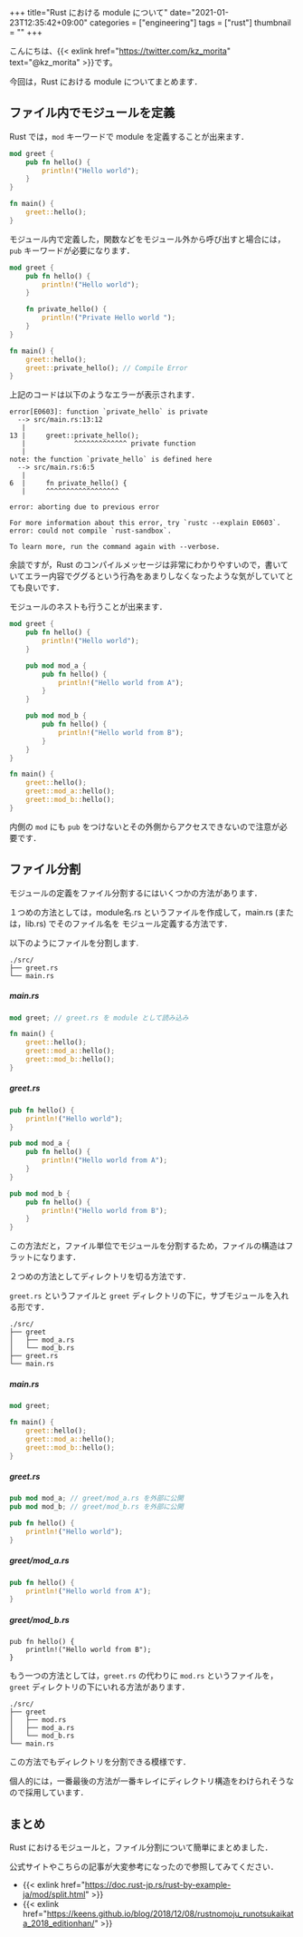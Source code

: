 +++
title="Rust における module について"
date="2021-01-23T12:35:42+09:00"
categories = ["engineering"]
tags = ["rust"]
thumbnail = ""
+++

こんにちは、{{< exlink href="https://twitter.com/kz_morita" text="@kz_morita" >}}です。

今回は，Rust における module についてまとめます．

## ファイル内でモジュールを定義

Rust では，`mod` キーワードで module を定義することが出来ます． 

```rust
mod greet {
    pub fn hello() {
        println!("Hello world");
    }
}

fn main() {
    greet::hello();
}
```

モジュール内で定義した，関数などをモジュール外から呼び出すと場合には，`pub` キーワードが必要になります．

```rust
mod greet {
    pub fn hello() {
        println!("Hello world");
    }

    fn private_hello() {
        println!("Private Hello world ");
    }
}

fn main() {
    greet::hello();
    greet::private_hello(); // Compile Error
}
```

上記のコードは以下のようなエラーが表示されます．

```
error[E0603]: function `private_hello` is private
  --> src/main.rs:13:12
   |
13 |     greet::private_hello();
   |            ^^^^^^^^^^^^^ private function
   |
note: the function `private_hello` is defined here
  --> src/main.rs:6:5
   |
6  |     fn private_hello() {
   |     ^^^^^^^^^^^^^^^^^^

error: aborting due to previous error

For more information about this error, try `rustc --explain E0603`.
error: could not compile `rust-sandbox`.

To learn more, run the command again with --verbose.

```

余談ですが，Rust のコンパイルメッセージは非常にわかりやすいので，書いていてエラー内容でググるという行為をあまりしなくなったような気がしていてとても良いです．


モジュールのネストも行うことが出来ます．

```rust
mod greet {
    pub fn hello() {
        println!("Hello world");
    }

    pub mod mod_a {
        pub fn hello() {
            println!("Hello world from A");
        }
    }

    pub mod mod_b {
        pub fn hello() {
            println!("Hello world from B");
        }
    }
}

fn main() {
    greet::hello();
    greet::mod_a::hello();
    greet::mod_b::hello();
}
```

内側の `mod` にも `pub` をつけないとその外側からアクセスできないので注意が必要です．


## ファイル分割

モジュールの定義をファイル分割するにはいくつかの方法があります．

１つめの方法としては，module名.rs というファイルを作成して，main.rs (または，lib.rs) でそのファイル名を モジュール定義する方法です．

以下のようにファイルを分割します.

```
./src/
├── greet.rs
└── main.rs
```

##### main.rs
```rust
mod greet; // greet.rs を module として読み込み

fn main() {
    greet::hello();
    greet::mod_a::hello();
    greet::mod_b::hello();
}
```

##### greet.rs
```rust
pub fn hello() {
    println!("Hello world");
}

pub mod mod_a {
    pub fn hello() {
        println!("Hello world from A");
    }
}

pub mod mod_b {
    pub fn hello() {
        println!("Hello world from B");
    }
}
```

この方法だと，ファイル単位でモジュールを分割するため，ファイルの構造はフラットになります．


２つめの方法としてディレクトリを切る方法です．

`greet.rs` というファイルと `greet` ディレクトリの下に，サブモジュールを入れる形です．

```
./src/
├── greet
│   ├── mod_a.rs
│   └── mod_b.rs
├── greet.rs
└── main.rs
```

##### main.rs
```rust
mod greet;

fn main() {
    greet::hello();
    greet::mod_a::hello();
    greet::mod_b::hello();
}
```

##### greet.rs
```rust
pub mod mod_a; // greet/mod_a.rs を外部に公開
pub mod mod_b; // greet/mod_b.rs を外部に公開

pub fn hello() {
    println!("Hello world");
}
```


##### greet/mod_a.rs

```rust
pub fn hello() {
    println!("Hello world from A");
}
```

##### greet/mod_b.rs
```
pub fn hello() {
    println!("Hello world from B");
}
```

もう一つの方法としては，`greet.rs` の代わりに `mod.rs` というファイルを，`greet` ディレクトリの下にいれる方法があります．

```
./src/
├── greet
│   ├── mod.rs
│   ├── mod_a.rs
│   └── mod_b.rs
└── main.rs
```

この方法でもディレクトリを分割できる模様です．

個人的には，一番最後の方法が一番キレイにディレクトリ構造をわけられそうなので採用しています．


## まとめ

Rust におけるモジュールと，ファイル分割について簡単にまとめました．

公式サイトやこちらの記事が大変参考になったので参照してみてください．

- {{< exlink href="https://doc.rust-jp.rs/rust-by-example-ja/mod/split.html" >}}
- {{< exlink href="https://keens.github.io/blog/2018/12/08/rustnomoju_runotsukaikata_2018_editionhan/" >}}

